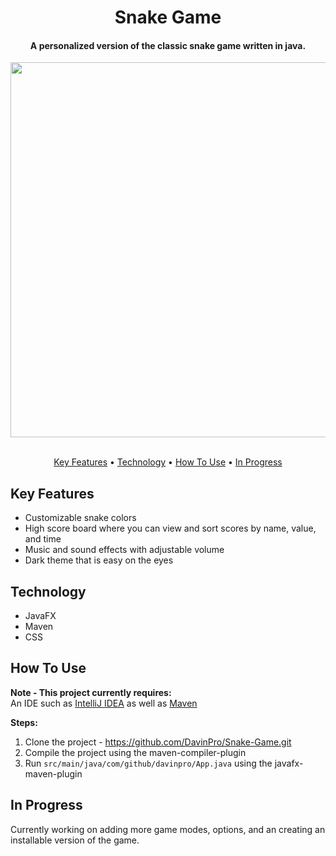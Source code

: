 <h1 align="center">
  Snake Game
  <br>
</h1>

<h4 align="center">A personalized version of the classic snake game written in java.</h4>
<div align="center">
  <img src="https://user-images.githubusercontent.com/70703647/159144143-2f4955bf-28cd-4c1a-a3d8-011409fbbb87.jpg" width="600"/>
</div>

<br>
<p align="center">
  <a href="#key-features">Key Features</a> •
  <a href="#technology">Technology</a> •
  <a href="#how-to-use">How To Use</a> •
  <a href="#in-progress">In Progress</a>
</p>


## Key Features

* Customizable snake colors
* High score board where you can view and sort scores by name, value, and time
* Music and sound effects with adjustable volume
* Dark theme that is easy on the eyes

## Technology

* JavaFX
* Maven
* CSS

## How To Use

<b>Note - This project currently requires:</b><br>
An IDE such as [IntelliJ IDEA](https://www.jetbrains.com/idea/download/) as well as [Maven](https://maven.apache.org/)

<b>Steps:</b>
1. Clone the project - https://github.com/DavinPro/Snake-Game.git
2. Compile the project using the maven-compiler-plugin
3. Run `src/main/java/com/github/davinpro/App.java` using the javafx-maven-plugin

## In Progress

Currently working on adding more game modes, options, and an creating an installable version of the game.

